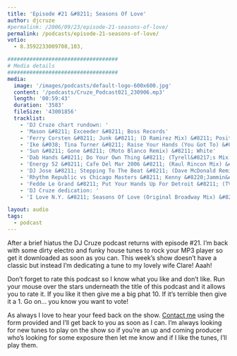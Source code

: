 ```yaml
---
title: 'Episode #21 &#8211; Seasons Of Love'
author: djcruze
#permalink: /2006/09/23/episode-21-seasons-of-love/
permalink: /podcasts/episode-21-seasons-of-love/
votio:
  - 8.3592233009708,103,

###################################
# Media details
###################################
media:
  image: '/images/podcasts/default-logo-600x600.jpg'
  content: '/podcasts/Cruze_Podcast021_230906.mp3'
  length: '00:59:43'
  duration: '3583'
  fileSize: '43001856'
  tracklist:
    - 'DJ Cruze chart rundown: '
    - 'Mason &#8211; Exceeder &#8211; Boss Records'
    - 'Ferry Corsten &#8211; Junk &#8211; (D Ramirez Mix) &#8211; Positiva'
    - 'Ike &#038; Tina Turner &#8211; Raise Your Hands (You Got To) &#8211; (Nick Nite Extended Mix) &#8211; Gusto Records'
    - 'Sun &#8211; Gone &#8211; (Moto Blanco Remix) &#8211; White'
    - 'Dab Hands &#8211; Do Your Own Thing &#8211; (Tyrell&#8217;s Mix) &#8211; Gusto Records'
    - 'Energy 52 &#8211; Cafe Del Mar 2006 &#8211; (Raul Rincon Mix) &#8211; AATW'
    - 'DJ Jose &#8211; Stepping To The Beat &#8211; (Dave McDonald Remix) &#8211; Data Records'
    - 'Rhythm Republic vs Chicago Masters &#8211; Kenny &#8220;Jammin&#8221; Jason &#8211; Can You Dance? &#8211; (Soul Avengerz Club Mix) &#8211; Simply Recordings'
    - 'Fedde Le Grand &#8211; Put Your Hands Up For Detroit &#8211; (TV Rock &#038; Dirty South Melbourne Militia Remix) &#8211; CR2 Records'
    - 'DJ Cruze dedication: '
    - 'I Love N.Y. &#8211; Seasons Of Love (Original Broadway Mix) &#8211; Boss Records'

layout: audio
tags:
  - podcast
---
```


After a brief hiatus the DJ Cruze podcast returns with episode #21. I&#8217;m back with some dirty electro and funky house tunes to rock your MP3 player so get it downloaded as soon as you can. This week&#8217;s show doesn&#8217;t have a classic but instead I&#8217;m dedicating a tune to my lovely wife Clare! Aaah!

Don&#8217;t forget to rate this podcast so I know what you like and don&#8217;t like. Run your mouse over the stars underneath the title of this podcast and it allows you to rate it. If you like it then give me a big phat 10. If it&#8217;s terrible then give it a 1. Go on&#8230; you know you want to vote!

As always I love to hear your feed back on the show. [Contact me][1] using the form provided and I&#8217;ll get back to you as soon as I can. I&#8217;m always looking for new tunes to play on the show so if you&#8217;re an up and coming producer who&#8217;s looking for some exposure then let me know and if I like the tunes, I&#8217;ll play them.

[1]: /contact

